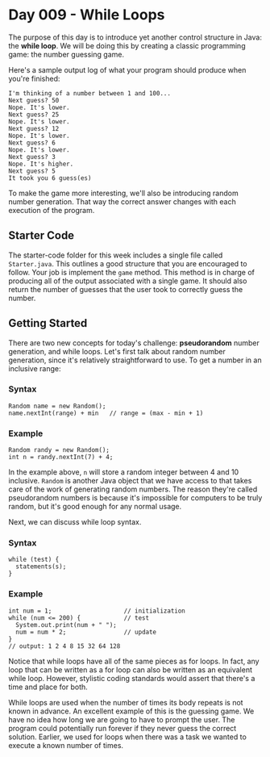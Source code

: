 # Day 009 - While Loops

The purpose of this day is to introduce yet another control structure in Java: the **while loop**. We will be doing this by creating a classic programming game: the number guessing game.

Here's a sample output log of what your program should produce when you're finished:
```
I'm thinking of a number between 1 and 100...
Next guess? 50
Nope. It's lower.
Next guess? 25
Nope. It's lower.
Next guess? 12
Nope. It's lower.
Next guess? 6
Nope. It's lower.
Next guess? 3
Nope. It's higher.
Next guess? 5
It took you 6 guess(es)
```

To make the game more interesting, we'll also be introducing random number generation. That way the correct answer changes with each execution of the program.

## Starter Code

The starter-code folder for this week includes a single file called `Starter.java`. This outlines a good structure that you are encouraged to follow. Your job is implement the `game` method. This method is in charge of producing all of the output associated with a single game. It should also return the number of guesses that the user took to correctly guess the number.
  
## Getting Started

There are two new concepts for today's challenge: **pseudorandom** number generation, and while loops. Let's first talk about random number generation, since it's relatively straightforward to use. To get a number in an inclusive range:

### Syntax
```
Random name = new Random();
name.nextInt(range) + min   // range = (max - min + 1)
```

### Example
```
Random randy = new Random();
int n = randy.nextInt(7) + 4;
```

In the example above, `n` will store a random integer between 4 and 10 inclusive. `Random` is another Java object that we have access to that takes care of the work of generating random numbers. The reason they're called pseudorandom numbers is because it's impossible for computers to be truly random, but it's good enough for any normal usage.

Next, we can discuss while loop syntax.

### Syntax
```
while (test) {
  statements(s);
}
```

### Example
```
int num = 1;                    // initialization
while (num <= 200) {            // test
  System.out.print(num + " ");
  num = num * 2;                // update
}
// output: 1 2 4 8 15 32 64 128
```

Notice that while loops have all of the same pieces as for loops. In fact, any loop that can be written as a for loop can also be written as an equivalent while loop. However, stylistic coding standards would assert that there's a time and place for both.

While loops are used when the number of times its body repeats is not known in advance. An excellent example of this is the guessing game. We have no idea how long we are going to have to prompt the user. The program could potentially run forever if they never guess the correct solution. Earlier, we used for loops when there was a task we wanted to execute a known number of times.

